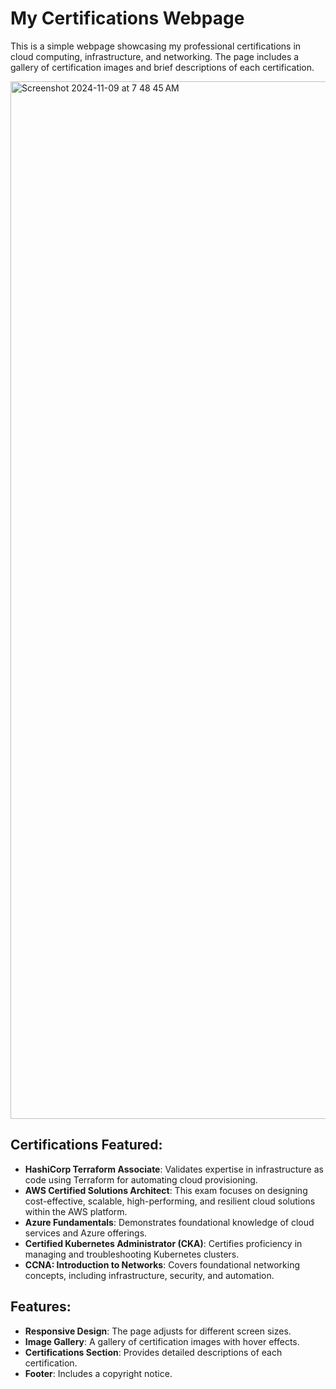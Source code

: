 
# My Certifications Webpage

This is a simple webpage showcasing my professional certifications in cloud computing, infrastructure, and networking. The page includes a gallery of certification images and brief descriptions of each certification.

<img width="1660" alt="Screenshot 2024-11-09 at 7 48 45 AM" src="https://github.com/user-attachments/assets/9f6fce7d-2289-4899-8651-024b544288cf">

## Certifications Featured:
- **HashiCorp Terraform Associate**: Validates expertise in infrastructure as code using Terraform for automating cloud provisioning.
- **AWS Certified Solutions Architect**: This exam focuses on designing cost-effective, scalable, high-performing, and resilient cloud solutions within the AWS platform.
- **Azure Fundamentals**: Demonstrates foundational knowledge of cloud services and Azure offerings.
- **Certified Kubernetes Administrator (CKA)**: Certifies proficiency in managing and troubleshooting Kubernetes clusters.
- **CCNA: Introduction to Networks**: Covers foundational networking concepts, including infrastructure, security, and automation.

## Features:
- **Responsive Design**: The page adjusts for different screen sizes.
- **Image Gallery**: A gallery of certification images with hover effects.
- **Certifications Section**: Provides detailed descriptions of each certification.
- **Footer**: Includes a copyright notice.
